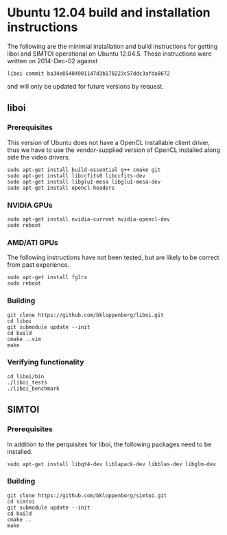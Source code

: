 Ubuntu 12.04 build and installation instructions
========

The following are the minimial installation and build instructions for
getting liboi and SIMTOI operational on Ubuntu 12.04.5. These instructions
were written on 2014-Dec-02 against

    liboi commit ba34e05404901147d3b178223c57ddc3afda8672
    
and will only be updated for future versions by request.

## liboi

### Prerequisites

This version of Ubuntu does not have a OpenCL installable client driver,
thus we have to use the vendor-supplied version of OpenCL installed along side
the video drivers.

    sudo apt-get install build-essential g++ cmake git
    sudo apt-get install libccfits0 libccfits-dev
    sudo apt-get install libglu1-mesa libglu1-mesa-dev
    sudo apt-get install opencl-headers

### NVIDIA GPUs

    sudo apt-get install nvidia-current nvidia-opencl-dev
    sudo reboot

### AMD/ATI GPUs

The following instructions have not been tested, but are likely to be correct
from past experience.

    sudo apt-get install fglrx
    sudo reboot

### Building

    git clone https://github.com/bkloppenborg/liboi.git
    cd liboi
    git submodule update --init
    cd build
    cmake ..vim
    make
    
### Verifying functionality

    cd liboi/bin
    ./liboi_tests
    ./liboi_benchmark

## SIMTOI

### Prerequisites

In addition to the perquisites for liboi, the following packages need to be
installed.

    sudo apt-get install libqt4-dev liblapack-dev libblas-dev libglm-dev

### Building

    git clone https://github.com/bkloppenborg/simtoi.git
    cd simtoi
    git submodule update --init
    cd build
    cmake ..
    make
